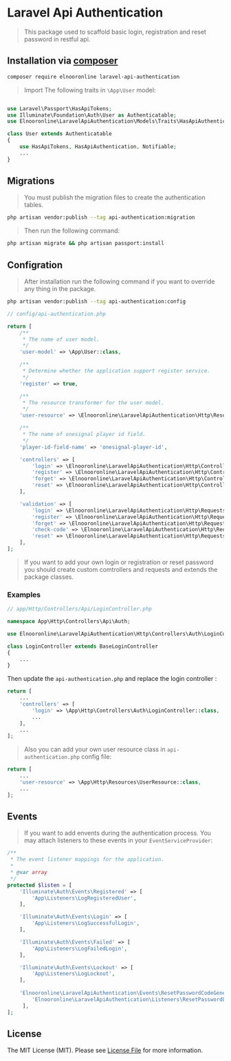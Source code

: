 # Laravel Api Authentication

> This package used to scaffold basic login, registration and reset password in restful api.

## Installation via [composer](https://getcomposer.org/)

```bash
composer require elnooronline laravel-api-authentication
```
> Import The following traits in `\App\User` model:
```php

use Laravel\Passport\HasApiTokens;
use Illuminate\Foundation\Auth\User as Authenticatable;
use Elnooronline\LaravelApiAuthentication\Models\Traits\HasApiAuthentication;

class User extends Authenticatable
{
    use HasApiTokens, HasApiAuthentication, Notifiable;
    ...
}
``` 
## Migrations
> You must publish the migration files to create the authentication tables.
```bash
php artisan vendor:publish --tag api-authentication:migration
```
> Then run the following command:
```bash
php artisan migrate && php artisan passport:install
```
## Configration
> After installation run the following command if you want to override any thing in the package. 
```bash
php artisan vendor:publish --tag api-authentication:config
```
```php
// config/api-authentication.php

return [
    /**
     * The name of user model.
     */
    'user-model' => \App\User::class,

    /**
     * Determine whether the application support register service.
     */
    'register' => true,

    /**
     * The resource transformer for the user model.
     */
    'user-resource' => \Elnooronline\LaravelApiAuthentication\Http\Resources\UserResource::class,

    /**
     * The name of onesignal player id field.
     */
    'player-id-field-name' => 'onesignal-player-id',

    'controllers' => [
        'login' => \Elnooronline\LaravelApiAuthentication\Http\Controllers\Auth\LoginController::class,
        'register' => \Elnooronline\LaravelApiAuthentication\Http\Controllers\Auth\RegisterController::class,
        'forget' => \Elnooronline\LaravelApiAuthentication\Http\Controllers\Auth\ForgotPasswordController::class,
        'reset' => \Elnooronline\LaravelApiAuthentication\Http\Controllers\Auth\ResetPasswordController::class,
    ],

    'validation' => [
        'login' => \Elnooronline\LaravelApiAuthentication\Http\Requests\LoginRequest::class,
        'register' => \Elnooronline\LaravelApiAuthentication\Http\Requests\RegisterRequest::class,
        'forget' => \Elnooronline\LaravelApiAuthentication\Http\Requests\ForgetPasswordRequest::class,
        'check-code' => \Elnooronline\LaravelApiAuthentication\Http\Requests\CheckCodeRequest::class,
        'reset' => \Elnooronline\LaravelApiAuthentication\Http\Requests\ResetPasswordRequest::class,
    ],
];
```
> If you want to add your own login or registration or reset password you should create custom comtrollers and requests and extends the package classes.

### Examples
```php
// app/Http/Controllers/Api/LoginController.php

namespace App\Http\Controllers\Api\Auth;

use Elnooronline\LaravelApiAuthentication\Http\Controllers\Auth\LoginController as BaseLoginController;

class LoginController extends BaseLoginController
{
    ...
}
```
Then update the `api-authentication.php` and replace the login controller :
```php
return [
    ...
    'controllers' => [
        'login' => \App\Http\Controllers\Auth\LoginController::class,
        ...
    ],
    ...
];
```
> Also you can add your own user resource class in `api-authentication.php` config file:
```php
return [
    ...
    'user-resource' => \App\Http\Resources\UserResource::class,
    ...
];
```
## Events
> If you want to add envents during the authentication process. You may attach listeners to these events in your `EventServiceProvider`:
```php
/**
 * The event listener mappings for the application.
 *
 * @var array
 */
protected $listen = [
    'Illuminate\Auth\Events\Registered' => [
        'App\Listeners\LogRegisteredUser',
    ],

    'Illuminate\Auth\Events\Login' => [
        'App\Listeners\LogSuccessfulLogin',
    ],

    'Illuminate\Auth\Events\Failed' => [
        'App\Listeners\LogFailedLogin',
    ],

    'Illuminate\Auth\Events\Lockout' => [
        'App\Listeners\LogLockout',
    ],
    
    'Elnooronline\LaravelApiAuthentication\Events\ResetPasswordCodeGenerated' => [
        'Elnooronline\LaravelApiAuthentication\Listeners\ResetPasswordListener',
     ],
];
```
## License

The MIT License (MIT). Please see [License File](LICENSE.md) for more information.